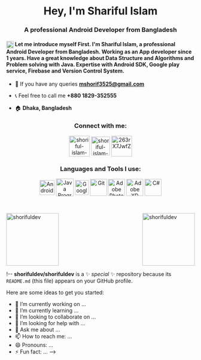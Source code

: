 <h1 align="center">Hey, I'm Shariful Islam</h1>
<h3 align="center">A professional Android Developer from Bangladesh</h3>

<h4 align="left">
<img align="center" src="https://img.icons8.com/plasticine/100/000000/employee-card.png" alt="Introduction" height="20" width="20" /></a>
Let me introduce myself First. I'm Shariful Islam, a professional Android Developer from Bangladesh. Working as an App developer since 1 years. Have a great knowledge about Data Structure and Algorithms and Problem solving with Java. Expertise with Android SDK, Google play service, Firebase and Version Control System. 
</h4>


- 📧 If you have any queries **mshorif3525@gmail.com**

- 📞 Feel free to call me **+880 1829-352555**

- 🏠 **Dhaka, Bangladesh**

<h3 align="center">Connect with me:</h3>
<p align="center">
<a href="https://www.linkedin.com/in/shorifulislamdev/" target="blank"><img align="center" src="https://img.icons8.com/plasticine/200/000000/linkedin.png" alt="shoriful-islam-dev" height="55" width="55" /></a>
<a href="https://www.facebook.com/shorifulislamdev/" target="blank"><img align="center" src="https://img.icons8.com/plasticine/200/000000/facebook-new.png" alt="shoriful-islam-dev" height="50" width="50" /></a>
<a href="https://discord.gg" target="blank"><img align="center" src="https://img.icons8.com/plasticine/100/000000/discord-square.png" alt="263rX7JwfZ" height="55" width="55" /></a>
</p>

<h3 align="center">Languages and Tools I use:</h3>
<p align="center">
<a href="https://developer.android.com" target="blank"><img align="center" src="https://img.icons8.com/color/240/000000/android-studio--v3.png" alt="Android Studio" height="40" width="40" /></a>
<a href="https://www.java.com" target="blank"><img align="center" src="https://img.icons8.com/color/240/000000/java-coffee-cup-logo--v1.png" alt="Java Programming Language" height="47" width="47" /></a>
<a href="https://firebase.google.com/" target="blank"><img align="center" src="https://img.icons8.com/color/240/000000/google-firebase-console.png" alt="Google Firebase" height="40" width="36" /></a>
<a href="https://git-scm.com/" target="blank"><img align="center" src="https://img.icons8.com/color/240/000000/git.png" alt="Git" height="45" width="45" /></a>
<a href="https://www.photoshop.com/en" target="blank"><img align="center" src="https://img.icons8.com/fluency/240/000000/adobe-photoshop.png" alt="Adobe Photoshop" height="45" width="45" /></a>
<a href="https://www.adobe.com/products/xd.html" target="blank"><img align="center" src="https://img.icons8.com/color/240/000000/adobe-xd--v1.png" alt="Adobe XD" height="45" width="45" /></a>
<a href="https://learn.microsoft.com/en-us/dotnet/csharp/" target="blank"><img align="center" src="https://icons8.com/icon/45490/c-sharp-logo-2" alt="C#" height="45" width="45" /></a>
</p>

</br>

<a href="https://github.com/shorifuldev"><img align="center" height="140em" src="https://github-readme-stats.vercel.app/api?username=shorifuldev&theme=tokyonight&layout=compact&show_icons=true&locale=en" alt="shorifuldev" /><img align="right" height="140em" src="https://github-readme-streak-stats.herokuapp.com/?user=shorifuldev&theme=tokyonight&layout=compact" alt="shorifuldev" /></a>

!--
**shorifuldev/shorifuldev** is a ✨ _special_ ✨ repository because its `README.md` (this file) appears on your GitHub profile.

Here are some ideas to get you started:

- 🔭 I’m currently working on ...
- 🌱 I’m currently learning ...
- 👯 I’m looking to collaborate on ...
- 🤔 I’m looking for help with ...
- 💬 Ask me about ...
- 📫 How to reach me: ...
- 😄 Pronouns: ...
- ⚡ Fun fact: ...
-->

